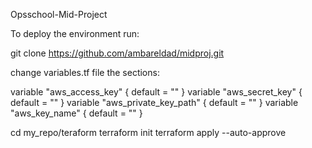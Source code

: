 Opsschool-Mid-Project

To deploy the environment run:

 

git clone https://github.com/ambareldad/midproj.git

change variables.tf file the sections:

variable "aws_access_key" {
    default = ""
} 
variable "aws_secret_key" {
    default = ""
} 
variable "aws_private_key_path" {
    default = ""
}
variable "aws_key_name" {
    default = ""
}


cd my_repo/teraform
terraform init
terraform apply --auto-approve
